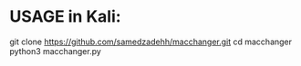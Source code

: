 # USAGE in Kali:
git clone https://github.com/samedzadehh/macchanger.git
cd macchanger
python3 macchanger.py
